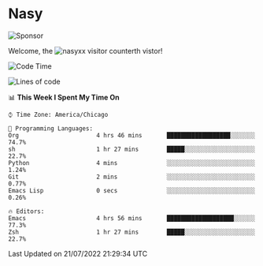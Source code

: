 # Nasy

<!--
<p align="center">
<img height="200" src="https://github-readme-stats.vercel.app/api?username=nasyxx&count_private=true&show_icons=true&theme=dracula&include_all_commits=true"/>
<img height="200" src="https://github-readme-stats.vercel.app/api/top-langs/?username=nasyxx&theme=dracula&hide=html,jupyter+notebook&count_private=true&show_icons=true"/>
</p>

  
----------------
-->

![Sponsor](https://img.shields.io/static/v1.svg?label=Sponsor&message=%E2%9D%A4&logo=GitHub&style=flat&color=pink)
 
Welcome, the ![nasyxx visitor counter](https://count.getloli.com/get/@nasyxx?theme=rule34)th vistor!
 
<!--START_SECTION:waka-->
![Code Time](http://img.shields.io/badge/Code%20Time-2%2C521%20hrs%2010%20mins-blue)

![Lines of code](https://img.shields.io/badge/From%20Hello%20World%20I%27ve%20Written-5%20Million%20lines%20of%20code-blue)

📊 **This Week I Spent My Time On** 

```text
⌚︎ Time Zone: America/Chicago

💬 Programming Languages: 
Org                      4 hrs 46 mins       ██████████████████░░░░░░░   74.7% 
sh                       1 hr 27 mins        █████░░░░░░░░░░░░░░░░░░░░   22.7% 
Python                   4 mins              ░░░░░░░░░░░░░░░░░░░░░░░░░   1.24% 
Git                      2 mins              ░░░░░░░░░░░░░░░░░░░░░░░░░   0.77% 
Emacs Lisp               0 secs              ░░░░░░░░░░░░░░░░░░░░░░░░░   0.26%

🔥 Editors: 
Emacs                    4 hrs 56 mins       ███████████████████░░░░░░   77.3% 
Zsh                      1 hr 27 mins        █████░░░░░░░░░░░░░░░░░░░░   22.7%

```


 Last Updated on 21/07/2022 21:29:34 UTC
<!--END_SECTION:waka-->

<!-- ![visitors](https://visitor-badge.laobi.icu/badge?page_id=nasyxx.nasyxx) -->
